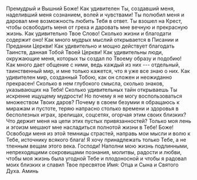 Премудрый и Вышний Боже!
Как удивителен Ты, создавший меня, наделивший меня сознанием, волей и чувствами! Ты полюбил меня и даровал мне возможность любить Тебя в ответ. Ты взошел на Крест, чтобы освободить меня от греха и даровать мне вечную и прекрасную жизнь.
Как удивительно Твое Слово! Сколько жизни и благодати содержит оно! Как много мудрых мыслий открывается в Писании и Предании Церкви!
Как удивительно и мощно действует благодать Таинств, данная Тобой Твоей Церкви!
Как удивительны люди, окружающие меня, которых ты создал по Твоему образу и подобию! Как много дает общение с ними, ведь каждый из них --- отдельный, таинственный мир, и мне только кажется, что я уже все знаю о них. 
Как удивителен мир, созданный Тобою, как он сложен и неожиданно прекрасен! Сколько в нем глубокого смысла, сколько знаков, указывающих на Тебя! Сколько удивительных тайн открываешь Ты искренне ищущему мудрости!
Но почему я не могу воспользоваться множеством Твоих даров? Почему в своем безумии я обращаюсь к миражам и пустоте, теряю напрасно столько времени и здоровья в бесполезных играх, зрелищах, соцсетях, огорчая этим своих близких? Что держит меня на цепи этих пустых привязанностей? Только моя лень и эгоизм мешают мне насладиться полнотой жизни в Тебе!
Боже! Освободи меня из этой темницы страстей, направь мои мысли и волю к Тебе, источнику всякого блага! Я хочу принадлежать только Тебе, а не тленным вещам этого века.
Господи! Наполни мою жизнь подлинными, непреходящими сокровищами познания, молитвы, радости и любви, чтобы моя жизнь была угодной Тебе и плодоносной и чтобы я радовал моих близких и славил Твое пресвятое Имя: Отца и Сына и Святого Духа. Аминь

